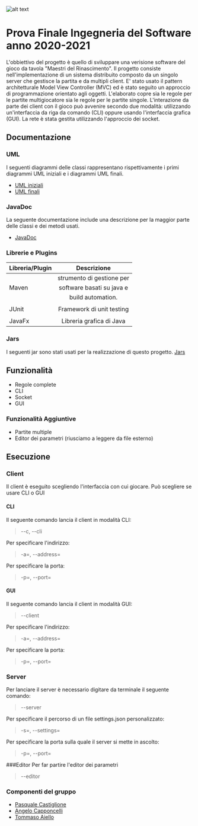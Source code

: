 ![alt text](https://i2.wp.com/geek.pizza/wp-content/uploads/2020/04/Copertina-Maestri-del-Rinascimento.jpg)
# Prova Finale Ingegneria del Software anno 2020-2021

L'obbiettivo del progetto è quello di sviluppare una verisione software del gioco da tavola "Maestri del Rinascimento".
Il progetto consiste nell'implementazione di un sistema distribuito composto da un singolo server che gestisce la partita e 
da multipli client.
E' stato usato il pattern architetturale Model View Controller (MVC) ed è stato seguito un approccio di programmazione orientato agli oggetti.
L'elaborato copre sia le regole per le partite multigiocatore sia le regole per le partite singole.
L'interazione da parte dei client con il gioco può avvenire secondo due modalità: utilizzando un'interfaccia da riga da comando (CLI) oppure 
usando l'interfaccia grafica (GUI).
La rete è stata gestita utilizzando l'approccio dei socket.

## Documentazione

### UML 
I seguenti diagrammi delle classi rappresentano rispettivamente i primi diagrammi UML iniziali e i diagrammi UML finali.
* [UML iniziali](https://github.com/pasqualecastiglione/ingswAM2021-Aiello-Capponcelli-Castiglione/blob/master/UML_Iniziale.pdf)
* [UML finali]()

### JavaDoc
La seguente documentazione include una descrizione per la maggior parte delle classi e dei metodi usati.
* [JavaDoc](file:///C:/Users/aiell/Desktop/index.html)

### Librerie e Plugins

| Libreria/Plugin    |       Descrizione       |
|--------------------|:-----------------------:|
|                    |strumento di gestione per|
|       Maven        |software basati su java e|
|                    |build automation.        |
|                    |                         |
|        JUnit       |Framework di unit testing|
|                    |                         |
|       JavaFx       |Libreria grafica di Java |


### Jars
I seguenti jar sono stati usati per la realizzazione di questo progetto.
[Jars]()


## Funzionalità
 * Regole complete
 * CLI
 * Socket
 * GUI

### Funzionalità Aggiuntive

 * Partite multiple 
 * Editor dei parametri (riusciamo a leggere da file esterno)


## Esecuzione

### Client
Il client è eseguito scegliendo l'interfaccia con cui giocare. Può scegliere se usare CLI o GUI
#### CLI
Il seguente comando lancia il client in modalità CLI:

> --c, --cli

Per specificare l'indirizzo:
> -a=, --address=

Per specificare la porta:
> -p=, --port=

#### GUI
Il seguente comando lancia il client in modalità GUI:
> --client 

Per specificare l'indirizzo:
> -a=, --address=

Per specificare la porta:
> -p=, --port=

### Server
Per lanciare il server è necessario digitare da terminale il seguente comando:
> --server

Per specificare il percorso di un file settings.json personalizzato:
> -s=, --settings=

Per specificare la porta sulla quale il server si mette in ascolto:
> -p=, --port=

###Editor
Per far partire l'editor dei parametri
> --editor


### Componenti del gruppo
* [Pasquale Castiglione](https://github.com/pasqualecastiglione)
* [Angelo Capponcelli](https://github.com/angelocapponcelli)
* [Tommaso Aiello](https://github.com/tommasoaiello)
